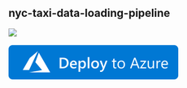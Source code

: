 <h2> nyc-taxi-data-loading-pipeline </h2>
<a href="https://portal.azure.com/#create/Microsoft.Template/uri/https%3A%2F%2Fraw.githubusercontent.com%2Fassadullah96%2Fnyc-taxi-data-pipeline%2Fmaster%2Fazuredeploy.json" target="_blank">
  <img src="https://aka.ms/deploytoazurebutton"/>
</a>

[![Deploy to Azure](https://raw.githubusercontent.com/Azure/azure-quickstart-templates/master/1-CONTRIBUTION-GUIDE/images/deploytoazure.svg?sanitize=true)](https://portal.azure.com/#create/Microsoft.Template/uri/https%3A%2F%2Fraw.githubusercontent.com%2Fassadullah96%2Fnyc-taxi-data-pipeline%2Fmaster%2Fazuredeploy.json)

